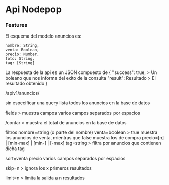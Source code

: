 # Api Nodepop
### Features

El esquema del modelo anuncios es:

    nombre: String, 
    venta: Boolean,
    precio: Number,
    foto: String,
    tag: [String]
     

La respuesta de la api es un JSON compuesto de 
{
"success": true, > Un boleano que nos informa del exito de la consulta
"result": Resultado > El resultado obtenido
}


/apiv1/anuncios/

sin especificar una query lista todos los anuncios en la base de datos

fields > muestra campos
varios campos separados por espacios

/contar > muestra el total de anuncios en la base de datos

filtros
    nombre=string (o parte del nombre)
    venta=boolean > true muestra los anuncios de venta, mientras que false muestra los de compra
    precio=[n] | [min-max] | [min-] | [-max]
    tag=string > filtra por anuncios que contienen dicha tag

sort=venta precio 
varios campos separados por espacios

skip=n > ignora los x primeros resultados

limit=n > limita la salida a n resultados

